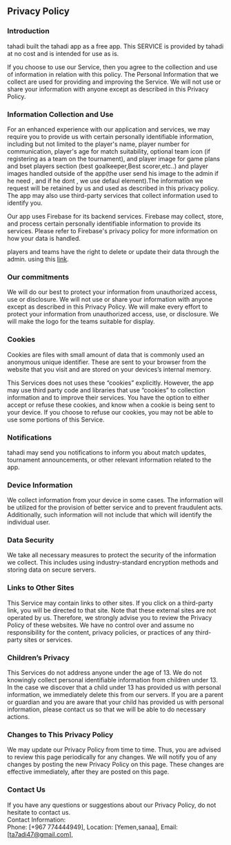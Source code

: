 Privacy Policy  
----------------

### Introduction  
tahadi built the tahadi app as a free app. This SERVICE is provided by tahadi at no cost and is intended for use as is.

If you choose to use our Service, then you agree to the collection and use of information in relation with this policy. The Personal Information that we collect are used for providing and improving the Service. We will not use or share your information with anyone except as described in this Privacy Policy.

### Information Collection and Use  
For an enhanced experience with our application and services, we may require you to provide us with certain personally identifiable information, including but not limited to the player's name, player number for communication, player's age for match suitability, optional team icon (if registering as a team on the tournament), and player image for game plans and bset players section (best goalkeeper,Best scorer,etc..) and player images handled outside of the app(the user send his image to the admin if he need , and if he dont , we use defaul element).The information we request will be retained by us and used as described in this privacy policy. The app may also use third-party services that collect information used to identify you.

Our app uses Firebase for its backend services. Firebase may collect, store, and process certain personally identifiable information to provide its services. Please refer to Firebase's privacy policy for more information on how your data is handled.

players and teams have the right to delete or update their data through the admin. using this [link](https://sharafiapp-5f9c2.web.app/).

### Our commitments
We will do our best to protect your information from unauthorized access, use or disclosure.
We will not use or share your information with anyone except as described in this Privacy Policy.
We will make every effort to protect your information from unauthorized access, use, or disclosure.
We will make the logo for the teams suitable for display.

### Cookies  
Cookies are files with small amount of data that is commonly used an anonymous unique identifier. These are sent to your browser from the website that you visit and are stored on your devices’s internal memory.  

This Services does not uses these “cookies” explicitly. However, the app may use third party code and libraries that use “cookies” to collection information and to improve their services. You have the option  to either accept or refuse these cookies, and know when a cookie is being sent to your device. If you choose to refuse our cookies, you may not be able to use some portions of this Service.  

### Notifications
tahadi may send you notifications to inform you about match updates, tournament announcements, or other relevant information related to the app. 

### Device Information  
We collect information from your device in some cases. The information will be utilized for the provision of better service and to prevent fraudulent acts. Additionally, such information will not include that which will identify the individual user.  

### Data Security
We take all necessary measures to protect the security of the information we collect. This includes using industry-standard encryption methods and storing data on secure servers.

### Links to Other Sites
This Service may contain links to other sites. If you click on a third-party link, you will be directed to that site. Note that these external sites are not operated by us. Therefore, we strongly advise you to review the Privacy Policy of these websites. We have no control over and assume no responsibility for the content, privacy policies, or practices of any third-party sites or services.

### Children’s Privacy  
This Services do not address anyone under the age of 13. We do not knowingly collect personal identifiable information from children under 13. In the case we discover that a child under 13 has provided us with personal information, we immediately delete this from our servers. If you  are  a  parent  or  guardian and you are aware that your child has provided us with personal information, please contact us so that we will be able to do necessary actions.  

### Changes to This Privacy Policy  
We may update our Privacy Policy from time to time. Thus, you are advised to review this page periodically for any changes. We will notify you of any changes by posting the new Privacy Policy on this page. These changes are effective immediately, after they are posted on this page.  

### Contact Us  
If you have any questions or suggestions about our Privacy Policy, do not hesitate to contact us.  
Contact Information:  
Phone: [+967 774444949],
Location: [Yemen,sanaa],
Email: [ta7adi47@gmail.com],
